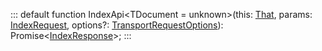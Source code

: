 :::
default function IndexApi<TDocument = unknown>(this: [That](./That.md), params: [IndexRequest](./IndexRequest.md)<TDocument>, options?: [TransportRequestOptions](./TransportRequestOptions.md)): Promise<[IndexResponse](./IndexResponse.md)>;
:::
